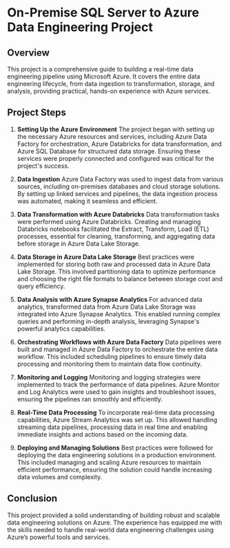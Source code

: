 # On-Premise SQL Server to Azure Data Engineering Project

## Overview

This project is a comprehensive guide to building a real-time data engineering pipeline using Microsoft Azure. It covers the entire data engineering lifecycle, from data ingestion to transformation, storage, and analysis, providing practical, hands-on experience with Azure services.

## Project Steps

1. **Setting Up the Azure Environment**
   The project began with setting up the necessary Azure resources and services, including Azure Data Factory for orchestration, Azure Databricks for data transformation, and Azure SQL Database for structured data storage. Ensuring these services were properly connected and configured was critical for the project's success.

2. **Data Ingestion**
   Azure Data Factory was used to ingest data from various sources, including on-premises databases and cloud storage solutions. By setting up linked services and pipelines, the data ingestion process was automated, making it seamless and efficient.

3. **Data Transformation with Azure Databricks**
   Data transformation tasks were performed using Azure Databricks. Creating and managing Databricks notebooks facilitated the Extract, Transform, Load (ETL) processes, essential for cleaning, transforming, and aggregating data before storage in Azure Data Lake Storage.

4. **Data Storage in Azure Data Lake Storage**
   Best practices were implemented for storing both raw and processed data in Azure Data Lake Storage. This involved partitioning data to optimize performance and choosing the right file formats to balance between storage cost and query efficiency.

5. **Data Analysis with Azure Synapse Analytics**
   For advanced data analytics, transformed data from Azure Data Lake Storage was integrated into Azure Synapse Analytics. This enabled running complex queries and performing in-depth analysis, leveraging Synapse's powerful analytics capabilities.

6. **Orchestrating Workflows with Azure Data Factory**
   Data pipelines were built and managed in Azure Data Factory to orchestrate the entire data workflow. This included scheduling pipelines to ensure timely data processing and monitoring them to maintain data flow continuity.

7. **Monitoring and Logging**
   Monitoring and logging strategies were implemented to track the performance of data pipelines. Azure Monitor and Log Analytics were used to gain insights and troubleshoot issues, ensuring the pipelines ran smoothly and efficiently.

8. **Real-Time Data Processing**
   To incorporate real-time data processing capabilities, Azure Stream Analytics was set up. This allowed handling streaming data pipelines, processing data in real time and enabling immediate insights and actions based on the incoming data.

9. **Deploying and Managing Solutions**
   Best practices were followed for deploying the data engineering solutions in a production environment. This included managing and scaling Azure resources to maintain efficient performance, ensuring the solution could handle increasing data volumes and complexity.

## Conclusion

This project provided a solid understanding of building robust and scalable data engineering solutions on Azure. The experience has equipped me with the skills needed to handle real-world data engineering challenges using Azure’s powerful tools and services.
